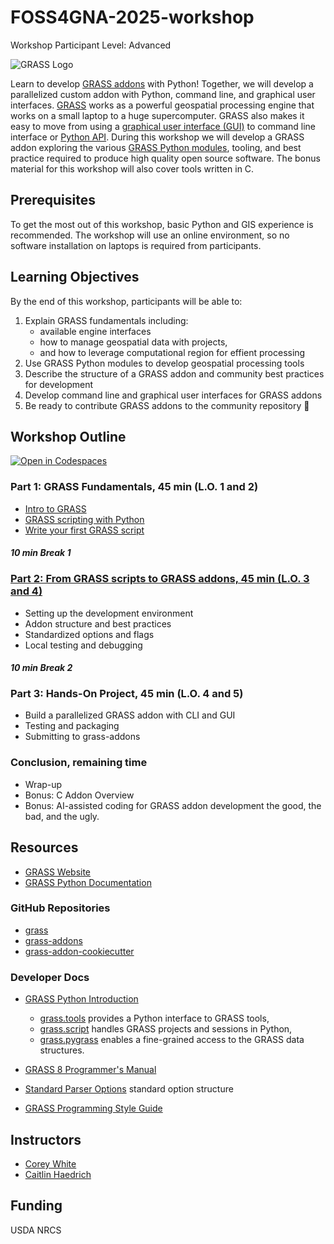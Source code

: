 # FOSS4GNA-2025-workshop

Workshop Participant Level: Advanced

![GRASS Logo](https://grass.osgeo.org/images/logos/grass-gradient-horizontal.svg)

Learn to develop [GRASS addons](https://github.com/OSGeo/grass-addons) with
Python! Together, we will develop a parallelized custom addon with Python,
command line, and graphical user interfaces. [GRASS](https://grass.osgeo.org/)
works as a powerful geospatial processing engine that works on a small laptop to
a huge supercomputer. GRASS also makes it easy to move from using a
[graphical user interface (GUI)](https://grass.osgeo.org/grass85/manuals/helptext.html)
to command line interface or
[Python API](https://grass.osgeo.org/grass85/manuals/python_intro.html).
During this workshop we will develop a GRASS addon exploring the various
[GRASS Python modules](https://grass.osgeo.org/grass-devel/manuals/libpython/index.html),
tooling, and best practice required to produce high quality open source software.
The bonus material for this workshop will also cover tools written in C.

## Prerequisites

To get the most out of this workshop, basic Python and GIS experience is
recommended. The workshop will use an online environment, so no software
installation on laptops is required from participants.

## Learning Objectives

By the end of this workshop, participants will be able to:

1. Explain GRASS fundamentals including:
   - available engine interfaces
   - how to manage geospatial data with projects,
   - and how to leverage computational region for effient processing
2. Use GRASS Python modules to develop geospatial processing tools
3. Describe the structure of a GRASS addon and community best practices for development
4. Develop command line and graphical user interfaces for GRASS addons
5. Be ready to contribute GRASS addons to the community repository :green_heart:

## Workshop Outline

[![Open in Codespaces](https://github.com/codespaces/badge.svg)](https://github.com/codespaces/new?template=true)

### Part 1: GRASS Fundamentals, 45 min (L.O. 1 and 2)

- [Intro to GRASS](https://grass.osgeo.org/grass-devel/manuals/index.html)
- [GRASS scripting with Python](./workshop/Scripting_with_GRASS.ipynb)
- [Write your first GRASS script](./workshop/my_grass_script.py)

#### _10 min Break 1_

### [Part 2: From GRASS scripts to GRASS addons, 45 min (L.O. 3 and 4)](./workshop/part_2_addons/README.md)

- Setting up the development environment
- Addon structure and best practices
- Standardized options and flags
- Local testing and debugging

#### _10 min Break 2_

### Part 3: Hands-On Project, 45 min (L.O. 4 and 5)

- Build a parallelized GRASS addon with CLI and GUI
- Testing and packaging
- Submitting to grass-addons

### Conclusion, remaining time

- Wrap-up
- Bonus: C Addon Overview
- Bonus: AI-assisted coding for GRASS addon development the good, the bad, and
the ugly.

## Resources

- [GRASS Website](https://grass.osgeo.org/)
- [GRASS Python Documentation](https://grass.osgeo.org/grass-devel/manuals/libpython/index.html)

### GitHub Repositories

- [grass](https://github.com/OSGeo/grass)
- [grass-addons](https://github.com/OSGeo/grass-addons)
- [grass-addon-cookiecutter](https://github.com/OSGeo/grass-addon-cookiecutter)

### Developer Docs

- [GRASS Python Introduction](https://grass.osgeo.org/grass-devel/manuals/python_intro.html)

  - [grass.tools](https://grass.osgeo.org/grass-devel/manuals/libpython/grass.tools.html)
provides a Python interface to GRASS tools,
  - [grass.script](https://grass.osgeo.org/grass-devel/manuals/libpython/script_intro.html)
handles GRASS projects and sessions in Python,
  - [grass.pygrass](https://grass.osgeo.org/grass-devel/manuals/libpython/pygrass_index.html)
  enables a fine-grained access to the GRASS data structures.
- [GRASS 8 Programmer's Manual](https://grass.osgeo.org/programming8/)
- [Standard Parser Options][parser] standard option structure
- [GRASS Programming Style Guide](https://grass.osgeo.org/grass85/manuals/style_guide.html)

[parser]: https://grass.osgeo.org/grass85/manuals/parser_standard_options.html

## Instructors

- [Corey White](https://github.com/cwhite911)
- [Caitlin Haedrich](https://github.com/chaedri)

## Funding

USDA NRCS
